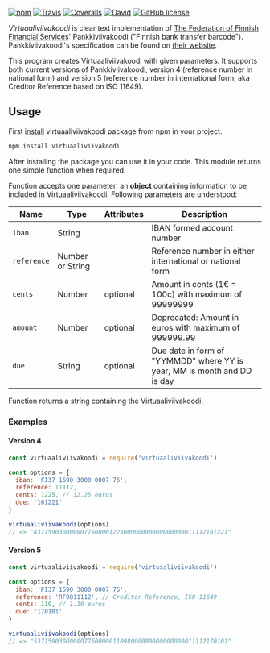 [![npm](https://img.shields.io/npm/v/virtuaaliviivakoodi.svg)](https://www.npmjs.com/package/virtuaaliviivakoodi)
[![Travis](https://img.shields.io/travis/akselinurmio/virtuaaliviivakoodi.svg)](https://travis-ci.org/akselinurmio/virtuaaliviivakoodi)
[![Coveralls](https://img.shields.io/coveralls/akselinurmio/virtuaaliviivakoodi.svg)](https://coveralls.io/github/akselinurmio/virtuaaliviivakoodi)
[![David](https://img.shields.io/david/akselinurmio/virtuaaliviivakoodi.svg)](https://david-dm.org/akselinurmio/virtuaaliviivakoodi)
[![GitHub license](https://img.shields.io/badge/license-MIT-blue.svg)](https://raw.githubusercontent.com/akselinurmio/virtuaaliviivakoodi/master/LICENSE)

_Virtuaaliviivakoodi_ is clear text implementation of [The Federation of Finnish Financial Services](http://www.finanssiala.fi/en)' Pankkiviivakoodi ("Finnish bank transfer barcode"). Pankkiviivakoodi's specification can be found on [their website](http://www.finanssiala.fi/maksujenvalitys/dokumentit/Pankkiviivakoodi-opas.pdf 'Pankkiviivakoodi-opas').

This program creates Virtuaaliviivakoodi with given parameters. It supports both current versions of Pankkiviivakoodi, version 4 (reference number in national form) and version 5 (reference number in international form, aka Creditor Reference based on ISO 11649).

## Usage

First [install](https://docs.npmjs.com/getting-started/installing-npm-packages-locally 'Installing npm packages locally') virtuaaliviivakoodi package from npm in your project.

```sh
npm install virtuaaliviivakoodi
```

After installing the package you can use it in your code. This module returns one simple function when required.

Function accepts one parameter: an **object** containing information to be included in Virtuaaliviivakoodi. Following parameters are understood:

| Name        | Type             | Attributes | Description                                                              |
| ----------- | ---------------- | ---------- | ------------------------------------------------------------------------ |
| `iban`      | String           |            | IBAN formed account number                                               |
| `reference` | Number or String |            | Reference number in either international or national form                |
| `cents`     | Number           | optional   | Amount in cents (1€ = 100c) with maximum of 99999999                     |
| `amount`    | Number           | optional   | Deprecated: Amount in euros with maximum of 999999.99                    |
| `due`       | String           | optional   | Due date in form of "YYMMDD" where YY is year, MM is month and DD is day |

Function returns a string containing the Virtuaaliviivakoodi.

### Examples

#### Version 4

```javascript
const virtuaaliviivakoodi = require('virtuaaliviivakoodi')

const options = {
  iban: 'FI37 1590 3000 0007 76',
  reference: 11112,
  cents: 1225, // 12.25 euros
  due: '161221'
}

virtuaaliviivakoodi(options)
// => "437159030000007760000122500000000000000000011112161221"
```

#### Version 5

```javascript
const virtuaaliviivakoodi = require('virtuaaliviivakoodi')

const options = {
  iban: 'FI37 1590 3000 0007 76',
  reference: 'RF9811112', // Creditor Reference, ISO 11649
  cents: 110, // 1.10 euros
  due: '170101'
}

virtuaaliviivakoodi(options)
// => "537159030000007760000011098000000000000000011112170101"
```
